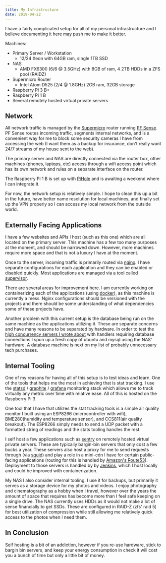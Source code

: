 ```yaml
---
title: My Infrastructure
date: 2019-04-22
---
```


I have a fairly complicated setup for all of my personal infrastructure and I believe documenting it here may push me to make it better. 

Machines:

- Primary Server / Workstation
    - 12/24 Xeon with 64GB ram, single 1TB SSD
- NAS
    - AMD FX6300 (6/6 @ 3.5GHz) with 8GB of ram, 4 2TB HDDs in a ZFS pool (RAIDZ)
- Supermicro Router
    - Intel Atom D525 (2/4 @ 1.8GHz) 2GB ram, 32GB storage
- Raspberry Pi 3 B+
- Raspberry Pi 1 B
- Several remotely hosted virtual private servers

## Network

All network traffic is managed by the [Supermicro](https://www.supermicro.com/index_home.cfm) router running [PF Sense](https://www.pfsense.org/). PF Sense routes incoming traffic, segments internal networks, and is a convenient way for me to block some security cameras I have from accessing the web (I want them as a backup for insurance, don't really want 24/7 streams of my house sent to the web).

<!--readmore-->

The primary server and NAS are directly connected via the router box, other machines (phones, laptops, etc) access through a wifi access point which has its own network and rules on a separate interface on the router.

The Raspberry Pi 1 B is set up with [PiHole](https://github.com/pi-hole/pi-hole) and is awaiting a weekend where I can integrate it.

For now, the network setup is relatively simple. I hope to clean this up a bit in the future, have better name resolution for local machines, and finally set up the VPN properly so I can access my local network from the outside world.

## Externally Facing Applications

I have a few websites and APIs I host (such as this one) which are all located on the primary server. This machine has a few too many purposes at the moment, and should be narrowed down. However, more machines require more space and that is not a luxury I have at the moment.

Once to the server, incoming traffic is primarily routed via [nginx](https://www.nginx.com/). I have separate configurations for each application and they can be enabled or disabled quickly. Most applications are managed via a tool called [supervisor](http://supervisord.org/).

There are several areas for improvement here. I am currently working on containerizing each of the applications (using [docker](https://www.docker.com/)), as this machine is currently a mess. Nginx configurations should be versioned with the projects and there should be some understanding of what dependencies some of these projects have. 

Another problem with this current setup is the database being run on the same machine as the applications utilizing it. These are separate concerns and have many reasons to be separated by hardware. In order to test the [high concurrency servers I wrote about](https://v3x.pw/shared/http-server-concurrency.pdf) with handlers requiring database connections I spun up a fresh copy of ubuntu and mysql using the NAS' hardware. A database machine is next on my list of probably unnecessary tech purchases.

## Internal Tooling

One of my reasons for having all of this setup is to test ideas and learn. One of the tools that helps me the most in achieving that is stat tracking. I use the [statsd](https://github.com/statsd/statsd) / [graphite](https://graphiteapp.org/) / [grafana](https://grafana.com/) monitoring stack which allows me to track virtually any metric over time with relative ease. All of this is hosted on the Raspberry Pi 3.

One tool that I have that utilizes the stat tracking tools is a simple air quality monitor I built using an ESP8266 (microcontroller with wifi), BME280(humidity and temperature sensor), and CCS811(air quality breakout). The ESP8266 simply needs to send a UDP packet with a formatted string of readings and the stats tooling handles the rest.

I self host a few applications such as [sentry](https://sentry.io) on remotely hosted virtual private servers. These are typically bargin-bin servers that only cost a few bucks a year. These servers also host a proxy for me to send requests through (via [squid](http://www.squid-cache.org/)) and play a role in a mini-cdn I have for certain public-facing applications (routing for this is handled by [Amazon's Route53](https://aws.amazon.com/route53/)). Deployment to those servers is handled by by [Jenkins](https://jenkins.io/), which I host locally and could be improved with containerization.

My NAS I also consider internal tooling. I use it for backups, but primarily it serves as a storage device for my photos and videos. I enjoy photography and cinematography as a hobby when I travel, however over the years the amount of space that requires has become more than I feel safe keeping on a single drive. The NAS currently uses HDDs as it would not make a lot of sense financially to get SSDs. These are configured in RAID-Z (zfs' raid 5) for best utilization of compression while still allowing me relatively quick access to the photos when I need them.

## In Conclusion

Self hosting is a bit of an addiction, however if you re-use hardware, stick to bargin bin servers, and keep your energy consumption in check it will cost you a bunch of time but only a little bit of money.